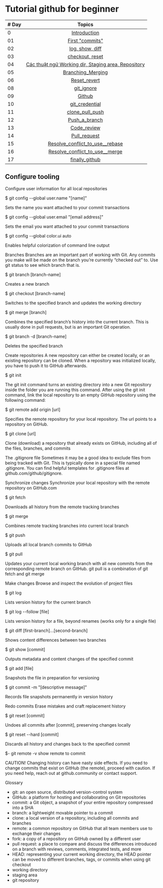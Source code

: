 # Tutorial github for beginner

| # Day |                                                                       Topics                                                                        |
| ----- | :-------------------------------------------------------------------------------------------------------------------------------------------------: |
| 0    |                                                       [Introduction](./Readme.md)                                                             |
| 01    |                                               [First "commits"](./Day_1/first-commit.md)                                                |
| 02    |                             [log, show, diff](./Day_2/git-log-show-diff.md)                             |
| 03    |                                            [checkout, reset](./Day_3/checkout-reset.md)                                             |
| 04    |                                                     [Các thuật ngữ Working dir, Staging area, Repository](./Day_4/Working-dir_Staging-area_Repository.md)                                                      |
| 05    |                                                       [Branching_Merging](./Day_5/Branching_Merging.md)                                                       |
| 06    |                                                 [Reset_revert](./Day_6/Reset_revert.md) 
| 08    |                                                 [git_ignore](./Day_7/git-ignore.md) 
| 09    |                                                 [Github](./Day_8/Github.md) 
| 10    |                                                 [git_credential](./Day_9/git_credential.md) 
| 11    |                                                 [clone_pull_push](./Day_10/clone_pull_push.md) 
| 12    |                                                 [Push_a_branch](./Day_11/Push_a_branch.md) 
| 13    |                                                 [Code_review](./Day_12/Code_review.md) 
| 14    |                                                 [Pull_request](./Day_13/Pull_request.md) 
| 15    |                                                 [Resolve_conflict_to_use__rebase](./Day_14/Resolve_conflict_to_use__rebase.md) 
| 16    |                                                 [Resolve_conflict_to_use__merge](./Day_15/Resolve_conflict_to_use__merge.md) 
| 17    |                                                 [finally_github](./Day_16/finally_github.md) 
## Configure tooling
Configure user information for all local repositories

$ git config --global user.name "[name]"

Sets the name you want attached to your commit transactions

$ git config --global user.email "[email address]"

Sets the email you want attached to your commit transactions

$ git config --global color.ui auto

Enables helpful colorization of command line output

Branches
Branches are an important part of working with Git. Any commits you make will be made on the branch you’re currently “checked out” to. Use git status to see which branch that is.

$ git branch [branch-name]

Creates a new branch

$ git checkout [branch-name]

Switches to the specified branch and updates the working directory

$ git merge [branch]

Combines the specified branch’s history into the current branch. This is usually done in pull requests, but is an important Git operation.

$ git branch -d [branch-name]

Deletes the specified branch

Create repositories
A new repository can either be created locally, or an existing repository can be cloned. When a repository was initialized locally, you have to push it to GitHub afterwards.

$ git init

The git init command turns an existing directory into a new Git repository inside the folder you are running this command. After using the git init command, link the local repository to an empty GitHub repository using the following command:

$ git remote add origin [url]

Specifies the remote repository for your local repository. The url points to a repository on GitHub.

$ git clone [url]

Clone (download) a repository that already exists on GitHub, including all of the files, branches, and commits

The .gitignore file
Sometimes it may be a good idea to exclude files from being tracked with Git. This is typically done in a special file named .gitignore. You can find helpful templates for .gitignore files at github.com/github/gitignore.

Synchronize changes
Synchronize your local repository with the remote repository on GitHub.com

$ git fetch

Downloads all history from the remote tracking branches

$ git merge

Combines remote tracking branches into current local branch

$ git push

Uploads all local branch commits to GitHub

$ git pull

Updates your current local working branch with all new commits from the corresponding remote branch on GitHub. git pull is a combination of git fetch and git merge

Make changes
Browse and inspect the evolution of project files

$ git log

Lists version history for the current branch

$ git log --follow [file]

Lists version history for a file, beyond renames (works only for a single file)

$ git diff [first-branch]...[second-branch]

Shows content differences between two branches

$ git show [commit]

Outputs metadata and content changes of the specified commit

$ git add [file]

Snapshots the file in preparation for versioning

$ git commit -m "[descriptive message]"

Records file snapshots permanently in version history

Redo commits
Erase mistakes and craft replacement history

$ git reset [commit]

Undoes all commits after [commit], preserving changes locally

$ git reset --hard [commit]

Discards all history and changes back to the specified commit


$- git remote -v
show remote to commit

CAUTION! Changing history can have nasty side effects. If you need to change commits that exist on GitHub (the remote), proceed with caution. If you need help, reach out at github.community or contact support.

Glossary
- git: an open source, distributed version-control system
- GitHub: a platform for hosting and collaborating on Git repositories
- commit: a Git object, a snapshot of your entire repository compressed into a SHA
- branch: a lightweight movable pointer to a commit
- clone: a local version of a repository, including all commits and branches
- remote: a common repository on GitHub that all team members use to exchange their changes
- fork: a copy of a repository on GitHub owned by a different user
- pull request: a place to compare and discuss the differences introduced on a branch with reviews, comments, integrated tests, and more
- HEAD: representing your current working directory, the HEAD pointer can be moved to different branches, tags, or commits when using git checkout
- working directory
- staging area
- git repository